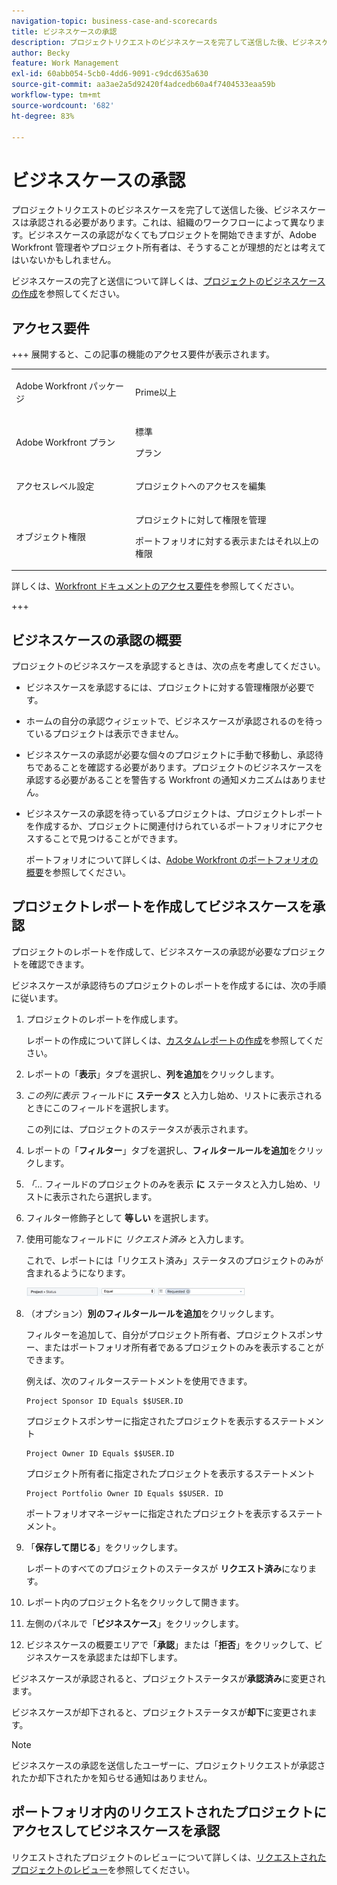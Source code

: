 ```yaml
---
navigation-topic: business-case-and-scorecards
title: ビジネスケースの承認
description: プロジェクトリクエストのビジネスケースを完了して送信した後、ビジネスケースは承認される必要があります。これは、組織のワークフローによって異なります。ビジネスケースの承認がなくてもプロジェクトを開始できますが、Adobe Workfront 管理者やプロジェクト所有者は、そうすることが理想的だとは考えてはいないかもしれません。
author: Becky
feature: Work Management
exl-id: 60abb054-5cb0-4dd6-9091-c9dcd635a630
source-git-commit: aa3ae2a5d92420f4adcedb60a4f7404533eaa59b
workflow-type: tm+mt
source-wordcount: '682'
ht-degree: 83%

---
```


# ビジネスケースの承認

<!--Audit: 6/2025-->

プロジェクトリクエストのビジネスケースを完了して送信した後、ビジネスケースは承認される必要があります。これは、組織のワークフローによって異なります。ビジネスケースの承認がなくてもプロジェクトを開始できますが、Adobe Workfront 管理者やプロジェクト所有者は、そうすることが理想的だとは考えてはいないかもしれません。

ビジネスケースの完了と送信について詳しくは、[プロジェクトのビジネスケースの作成](../../../manage-work/projects/define-a-business-case/create-business-case.md)を参照してください。

## アクセス要件

+++ 展開すると、この記事の機能のアクセス要件が表示されます。

<table style="table-layout:auto"> 
 <col> 
 <col> 
 <tbody> 
  <tr> 
   <td role="rowheader"><p>Adobe Workfront パッケージ</p></td> 
   <td> 
   <p>Prime以上</p>
   </td> 
  </tr> 
  <tr> 
   <td role="rowheader">Adobe Workfront プラン</td> 
   <td> 
   <p>標準 </p> 
   <p>プラン </p> </td> 
  </tr> 
  <tr> 
   <td role="rowheader">アクセスレベル設定</td> 
   <td> <p>プロジェクトへのアクセスを編集</p> </td> 
  </tr> 
  <tr> 
   <td role="rowheader"><p>オブジェクト権限</p></td> 
   <td> <p>プロジェクトに対して権限を管理</p> <p>ポートフォリオに対する表示またはそれ以上の権限</p>  </td> 
  </tr> 
 </tbody> 
</table>

詳しくは、[Workfront ドキュメントのアクセス要件](/help/quicksilver/administration-and-setup/add-users/access-levels-and-object-permissions/access-level-requirements-in-documentation.md)を参照してください。

+++

## ビジネスケースの承認の概要

プロジェクトのビジネスケースを承認するときは、次の点を考慮してください。

* ビジネスケースを承認するには、プロジェクトに対する管理権限が必要です。
* ホームの自分の承認ウィジェットで、ビジネスケースが承認されるのを待っているプロジェクトは表示できません。
* ビジネスケースの承認が必要な個々のプロジェクトに手動で移動し、承認待ちであることを確認する必要があります。プロジェクトのビジネスケースを承認する必要があることを警告する Workfront の通知メカニズムはありません。
* ビジネスケースの承認を待っているプロジェクトは、プロジェクトレポートを作成するか、プロジェクトに関連付けられているポートフォリオにアクセスすることで見つけることができます。

  ポートフォリオについて詳しくは、[Adobe Workfront のポートフォリオの概要](../../../manage-work/portfolios/portfolios-overview/portfolio-overview.md)を参照してください。

## プロジェクトレポートを作成してビジネスケースを承認

プロジェクトのレポートを作成して、ビジネスケースの承認が必要なプロジェクトを確認できます。

ビジネスケースが承認待ちのプロジェクトのレポートを作成するには、次の手順に従います。

1. プロジェクトのレポートを作成します。

   レポートの作成について詳しくは、[カスタムレポートの作成](../../../reports-and-dashboards/reports/creating-and-managing-reports/create-custom-report.md)を参照してください。

1. レポートの「**表示**」タブを選択し、**列を追加**&#x200B;をクリックします。

1. *この列に表示* フィールドに **ステータス** と入力し始め、リストに表示されるときにこのフィールドを選択します。

   この列には、プロジェクトのステータスが表示されます。

1. レポートの「**フィルター**」タブを選択し、**フィルタールールを追加**&#x200B;をクリックします。

1. *「...* フィールドのプロジェクトのみを表示 **に** ステータスと入力し始め、リストに表示されたら選択します。
1. フィルター修飾子として **等しい** を選択します。
1. 使用可能なフィールドに *リクエスト済み* と入力します。

   これで、レポートには「リクエスト済み」ステータスのプロジェクトのみが含まれるようになります。

   ![requested_projects_filter.png](assets/requested-projects-filter-350x14.png)

1. （オプション）**別のフィルタールールを追加**&#x200B;をクリックします。

   フィルターを追加して、自分がプロジェクト所有者、プロジェクトスポンサー、またはポートフォリオ所有者であるプロジェクトのみを表示することができます。

   例えば、次のフィルターステートメントを使用できます。

   ```
   Project Sponsor ID Equals $$USER.ID
   ```

   プロジェクトスポンサーに指定されたプロジェクトを表示するステートメント

   ```
   Project Owner ID Equals $$USER.ID
   ```

   プロジェクト所有者に指定されたプロジェクトを表示するステートメント

   ```
   Project Portfolio Owner ID Equals $$USER. ID
   ```

   ポートフォリオマネージャーに指定されたプロジェクトを表示するステートメント。

1. 「**保存して閉じる**」をクリックします。

   レポートのすべてのプロジェクトのステータスが **リクエスト済み**&#x200B;になります。

1. レポート内のプロジェクト名をクリックして開きます。
1. 左側のパネルで「**ビジネスケース**」をクリックします。
1. ビジネスケースの概要エリアで「**承認**」または「**拒否**」をクリックして、ビジネスケースを承認または却下します。

<!-- ![Business case](assets/business-case-summary-with-rp-information--1-.png) -->

ビジネスケースが承認されると、プロジェクトステータスが&#x200B;**承認済み**&#x200B;に変更されます。

ビジネスケースが却下されると、プロジェクトステータスが&#x200B;**却下**&#x200B;に変更されます。

>[!NOTE]
>
>ビジネスケースの承認を送信したユーザーに、プロジェクトリクエストが承認されたか却下されたかを知らせる通知はありません。

## ポートフォリオ内のリクエストされたプロジェクトにアクセスしてビジネスケースを承認

リクエストされたプロジェクトのレビューについて詳しくは、[リクエストされたプロジェクトのレビュー](../../../manage-work/portfolios/create-and-manage-portfolios/review-requested-projects.md)を参照してください。
